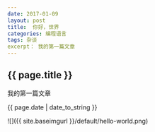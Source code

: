 ```yaml
---
date: 2017-01-09
layout: post
title:  你好，世界
categories: 编程语言
tags: 杂谈
excerpt： 我的第一篇文章
---
```


<h2>{{ page.title }}</h2>
<p>我的第一篇文章</p>
<p>{{ page.date | date_to_string }}</p>
![]({{ site.baseimgurl }}/default/hello-world.png)